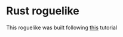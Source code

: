 # Rust roguelike
This roguelike was built following [this](https://tomassedovic.github.io/roguelike-tutorial/part-1-graphics.html) tutorial
